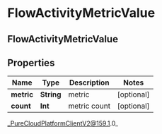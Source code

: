 # FlowActivityMetricValue

## FlowActivityMetricValue

## Properties

|Name | Type | Description | Notes|
|------------ | ------------- | ------------- | -------------|
| **metric** | **String** | metric | [optional] |
| **count** | **Int** | metric count | [optional] |



_PureCloudPlatformClientV2@159.1.0_
